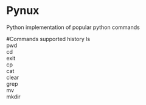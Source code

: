 # Pynux
Python implementation of popular python commands

#Commands supported
history
ls  
pwd  
cd  
exit  
cp  
cat  
clear  
grep  
mv  
mkdir  

